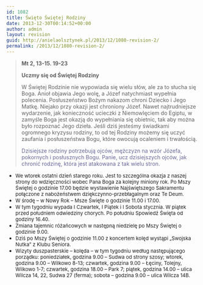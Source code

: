 ```yaml
---
id: 1082
title: Święto Świętej Rodziny
date: 2013-12-30T00:14:52+00:00
author: admin
layout: revision
guid: http://anielaolsztynek.pl/2013/12/1080-revision-2/
permalink: /2013/12/1080-revision-2/
---
```

> **Mt 2, 13-15. 19-23**
> 
> **Uczmy się od Świętej Rodziny**
> 
> W Świętej Rodzinie nie wypowiada się wielu słów, ale za to słucha się Boga. Anioł objawia Jego wolę, a Józef natychmiast wypełnia polecenia. Posłuszeństwo Bożym nakazom chroni Dziecko i Jego Matkę. Niejako przy okazji jest chroniony Józef. Nawet najtrudniejsze wydarzenie, jak konieczność ucieczki z Niemowlęciem do Egiptu, w zamyśle Boga jest okazją do wypełniania się obietnic, tak aby można było rozpoznać Jego dzieła. Jeśli dziś jesteśmy świadkami ogromnego kryzysu rodziny, to od tej Rodziny możemy się uczyć zaufania i posłuszeństwa Bogu, które owocują ocaleniem i trwałością.
> 
> <span style="color: #666699;">Dzisiejsze rodziny potrzebują ojców, mężczyzn na wzór Józefa, pokornych i posłusznych Bogu. Panie, ucz dzisiejszych ojców, jak chronić rodzinę, która jest atakowana z tak wielu stron.</span>

  * <span style="font-size: small;">We wtorek ostatni dzień starego roku. Jest to szczególna okazja z naszej strony do wdzięczności wobec Pana Boga za kolejny miniony rok. Po Mszy Świętej o godzinie 17.00 będzie wystawienie Najświętszego Sakramentu połączone z nabożeństwem dziękczynno-przebłagalnym oraz Te Deum. </span>
  * <span style="font-size: small;">W środę &#8211; w Nowy Rok &#8211; Msze Święte o godzinie 11.00 i 17.00.</span>
  * <span style="font-size: small;">W tym tygodniu wypada I Czwartek, I Piątek i I Sobota stycznia. W piątek przed południem odwiedziny chorych. Po południu Spowiedź Święta od godziny 16.40.</span>
  * <span style="font-size: small;">Zmiana tajemnic różańcowych w następną niedzielę po Mszy Świętej o godzinie 9.00.</span>
  * <span style="font-size: small;">Dziś po Mszy Świętej o godzinie 11.00 z koncertem kolęd wystąpi &#8222;Swojska Nutka&#8221; z Klubu Seniora.</span>
  * <span style="font-size: small;">Wizyty duszpasterskie &#8211; kolęda &#8211; w tym tygodniu według następującego porządku: poniedziałek, godzina 9.00 &#8211; Sudwa od strony szosy; wtorek, godzina 9.00 &#8211; Wilkowo 8-13; czwartek, godzina 9.00 &#8211; Łęciny, Tolejny, Wilkowo 1-7; czwartek, godzina 18.00 &#8211; Park 7; piątek, godzina 14.00 &#8211; ulica Wilcza 14, 22, Sudwa 27 (ferma); sobota &#8211; godzina 9.00 &#8211; ulica Wilcza 14B.</span>